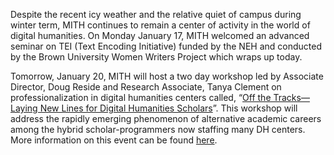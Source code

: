 Despite the recent icy weather and the relative quiet of campus during winter term, MITH continues to remain a center of activity in the world of digital humanities. On Monday January 17, MITH welcomed an advanced seminar on TEI (Text Encoding Initiative) funded by the NEH and conducted by the Brown University Women Writers Project which wraps up today.

Tomorrow, January 20, MITH will host a two day workshop led by Associate Director, Doug Reside and Research Associate, Tanya Clement on professionalization in digital humanities centers called, “[Off the Tracks—Laying New Lines for Digital Humanities Scholars](http://mith.umd.edu/research/off-the-tracks/)”. This workshop will address the rapidly emerging phenomenon of alternative academic careers among the hybrid scholar-programmers now staffing many DH centers. More information on this event can be found [here](http://mith.umd.edu/research/off-the-tracks/).